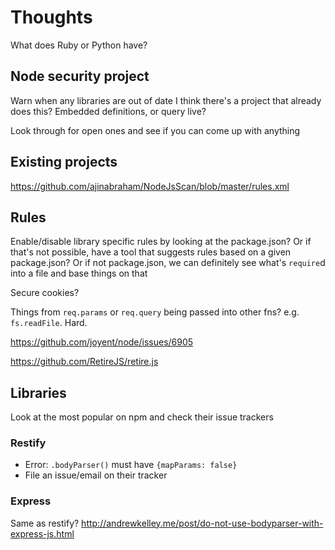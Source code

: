 # Thoughts



What does Ruby or Python have?

## Node security project

Warn when any libraries are out of date
I think there's a project that already does this?
Embedded definitions, or query live?

Look through for open ones and see if you can come up with anything 

## Existing projects

https://github.com/ajinabraham/NodeJsScan/blob/master/rules.xml

## Rules

Enable/disable library specific rules by looking at the package.json?
Or if that's not possible, have a tool that suggests rules based on a given package.json?
Or if not package.json, we can definitely see what's `require`d into a file and base things on that

Secure cookies?

Things from `req.params` or `req.query` being passed into other fns? e.g. `fs.readFile`. Hard.

https://github.com/joyent/node/issues/6905

https://github.com/RetireJS/retire.js

## Libraries

Look at the most popular on npm and check their issue trackers

### Restify

* Error: `.bodyParser()` must have `{mapParams: false}`
* File an issue/email on their tracker

### Express

Same as restify?
http://andrewkelley.me/post/do-not-use-bodyparser-with-express-js.html
